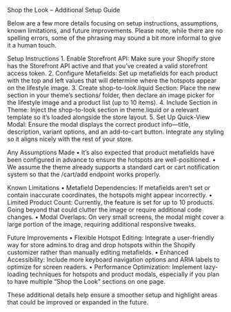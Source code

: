 Shop the Look – Additional Setup Guide

Below are a few more details focusing on setup instructions, assumptions, known limitations, and future improvements. Please note, while there are no spelling errors, some of the phrasing may sound a bit more informal to give it a human touch.

Setup Instructions
	1.	Enable Storefront API: Make sure your Shopify store has the Storefront API active and that you’ve created a valid storefront access token.
	2.	Configure Metafields: Set up metafields for each product with the top and left values that will determine where the hotspots appear on the lifestyle image.
	3.	Create shop-to-look.liquid Section: Place the new section in your theme’s sections/ folder, then declare an image picker for the lifestyle image and a product list (up to 10 items).
	4.	Include Section in Theme: Inject the shop-to-look section in theme.liquid or a relevant template so it’s loaded alongside the store layout.
	5.	Set Up Quick-View Modal: Ensure the modal displays the correct product info—title, description, variant options, and an add-to-cart button. Integrate any styling so it aligns nicely with the rest of your store.

Any Assumptions Made
	•	It’s also expected that product metafields have been configured in advance to ensure the hotspots are well-positioned.
	•	We assume the theme already supports a standard cart or cart notification system so that the /cart/add endpoint works properly.

Known Limitations
	•	Metafield Dependencies: If metafields aren’t set or contain inaccurate coordinates, the hotspots might appear incorrectly.
	•	Limited Product Count: Currently, the feature is set for up to 10 products. Going beyond that could clutter the image or require additional code changes.
	•	Modal Overlaps: On very small screens, the modal might cover a large portion of the image, requiring additional responsive tweaks.

Future Improvements
	•	Flexible Hotspot Editing: Integrate a user-friendly way for store admins to drag and drop hotspots within the Shopify customizer rather than manually editing metafields.
	•	Enhanced Accessibility: Include more keyboard navigation options and ARIA labels to optimize for screen readers.
	•	Performance Optimization: Implement lazy-loading techniques for hotspots and product modals, especially if you plan to have multiple “Shop the Look” sections on one page.

These additional details help ensure a smoother setup and highlight areas that could be improved or expanded in the future.